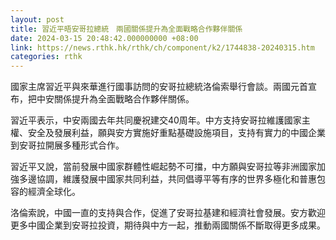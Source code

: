 ```yaml
---
layout: post
title: 習近平晤安哥拉總統　兩國關係提升為全面戰略合作夥伴關係
date: 2024-03-15 20:48:42.000000000 +08:00
link: https://news.rthk.hk/rthk/ch/component/k2/1744838-20240315.htm
categories: rthk
---
```


國家主席習近平與來華進行國事訪問的安哥拉總統洛倫索舉行會談。兩國元首宣布，把中安關係提升為全面戰略合作夥伴關係。

習近平表示，中安兩國去年共同慶祝建交40周年。中方支持安哥拉維護國家主權、安全及發展利益，願與安方實施好重點基礎設施項目，支持有實力的中國企業到安哥拉開展多種形式合作。

習近平又說，當前發展中國家群體性崛起勢不可擋，中方願與安哥拉等非洲國家加強多邊協調，維護發展中國家共同利益，共同倡導平等有序的世界多極化和普惠包容的經濟全球化。

洛倫索說，中國一直的支持與合作，促進了安哥拉基建和經濟社會發展。安方歡迎更多中國企業到安哥拉投資，期待與中方一起，推動兩國關係不斷取得更多成果。
